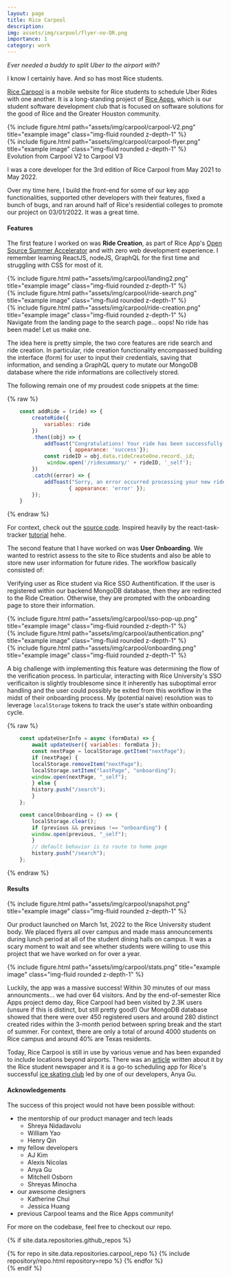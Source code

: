 ```yaml
---
layout: page
title: Rice Carpool
description: 
img: assets/img/carpool/flyer-no-QR.png
importance: 1
category: work
---
```


*Ever needed a buddy to split Uber to the airport with?*

I know I certainly have. And so has most Rice students. 

[Rice Carpool](https://carpool.riceapps.org) is a mobile website for Rice students to schedule Uber Rides with one another. It is a long-standing project of [Rice Apps](https://riceapps.org), which is our student software development club that is focused on software solutions for the good of Rice and the Greater Houston community.

<div class="row justify-content-sm-center">
    <div class="col-sm-6 mt-3 mt-md-0">
        {% include figure.html path="assets/img/carpool/carpool-V2.png" title="example image" class="img-fluid rounded z-depth-1" %}
    </div>
    <div class="col-sm-5 mt-3 mt-md-0">
        {% include figure.html path="assets/img/carpool/carpool-flyer.png" title="example image" class="img-fluid rounded z-depth-1" %}
    </div>
</div>
<div class="caption">
    Evolution from Carpool V2 to Carpool V3
</div>

I was a core developer for the 3rd edition of Rice Carpool from May 2021 to May 2022.

Over my time here, I build the front-end for some of our key app functionalities, supported other developers with their features, fixed a bunch of bugs, and ran around half of Rice's residential colleges to promote our project on 03/01/2022. It was a great time. 

#### **Features**

The first feature I worked on was **Ride Creation**, as part of Rice App's [Open Source Summer Accelerator](https://medium.com/@thewillmundy/expanding-opportunities-at-riceapps-b5873fd12a6) and with zero web development experience. I remember learning ReactJS, nodeJS, GraphQL for the first time and struggling with CSS for most of it. 

<div class="row">
    <div class="col-sm mt-3 mt-md-0">
        {% include figure.html path="assets/img/carpool/landing2.png" title="example image" class="img-fluid rounded z-depth-1" %}
    </div>
    <div class="col-sm mt-3 mt-md-0">
        {% include figure.html path="assets/img/carpool/ride-search.png" title="example image" class="img-fluid rounded z-depth-1" %}
    </div>
    <div class="col-sm mt-3 mt-md-0">
        {% include figure.html path="assets/img/carpool/ride-creation.png" title="example image" class="img-fluid rounded z-depth-1" %}
    </div>
</div>
<div class="caption">
    Navigate from the landing page to the search page... oops! No ride has been made! Let us make one.
</div>

The idea here is pretty simple, the two core features are ride search and ride creation. In particular, ride creation functionality encompassed building the interface (form) for user to input their credentials, saving that information, and sending a GraphQL query to mutate our MongoDB database where the ride informations are collectively stored. 

The following remain one of my proudest code snippets at the time: 

{% raw %}
```javascript
    const addRide = (ride) => {
        createRide({
            variables: ride
        })
        .then((obj) => {
            addToast("Congratulations! Your ride has been successfully created.", 
                    { appearance: 'success'});
            const rideID = obj.data.rideCreateOne.record._id;
             window.open('/ridesummary/' + rideID, '_self');
        })
        .catch((error) => {
            addToast("Sorry, an error occurred processing your new ride. Please try again later.", 
                    { appearance: 'error' });
        });
    }
```
{% endraw %}

For context, check out the [source code](https://github.com/rice-apps/Carpool-V3/tree/master/client/src/Pages/CreateRide). Inspired heavily by the react-task-tracker [tutorial](https://www.youtube.com/watch?v=w7ejDZ8SWv8) hehe. 

The second feature that I have worked on was **User Onboarding**. We wanted to restrict assess to the site to Rice students and also be able to store new user information for future rides. The workflow basically consisted of: 

Verifying user as Rice student via Rice SSO Authentification. If the user is registered within our backend MongoDB database, then they are redirected to the Ride Creation. Otherwise, they are prompted with the onboarding page to store their information. 

<div class="row">
    <div class="col-sm mt-3 mt-md-0">
        {% include figure.html path="assets/img/carpool/sso-pop-up.png" title="example image" class="img-fluid rounded z-depth-1" %}
    </div>
    <div class="col-sm mt-3 mt-md-0">
        {% include figure.html path="assets/img/carpool/authentication.png" title="example image" class="img-fluid rounded z-depth-1" %}
    </div>
    <div class="col-sm mt-3 mt-md-0">
        {% include figure.html path="assets/img/carpool/onboarding.png" title="example image" class="img-fluid rounded z-depth-1" %}
    </div>
</div>

A big challenge with implementing this feature was determining the flow of the verification process. In particular, interacting with Rice University's SSO verificaiton is slightly troublesome since it inherently has suboptimal error handling and the user could possibly be exited from this workflow in the midst of their onboarding process. My (potential naive) resolution was to leverage `localStorage` tokens to track the user's state within onboarding cycle. 

{% raw %}
```javascript
    const updateUserInfo = async (formData) => {
        await updateUser({ variables: formData });
        const nextPage = localStorage.getItem("nextPage");
        if (nextPage) {
        localStorage.removeItem("nextPage");
        localStorage.setItem("lastPage", "onboarding");
        window.open(nextPage, "_self");
        } else {
        history.push("/search");
        }
    };

    const cancelOnboarding = () => {
        localStorage.clear();
        if (previous && previous !== "onboarding") {
        window.open(previous, "_self");
        }
        // default behavior is to route to home page
        history.push("/search");
    };
```
{% endraw %}



#### **Results**

<div class="row">
    <div class="col-sm mt-3 mt-md-0">
        {% include figure.html path="assets/img/carpool/snapshot.png" title="example image" class="img-fluid rounded z-depth-1" %}
    </div>
</div>

Our product launched on March 1st, 2022 to the Rice University student body. We placed flyers all over campus and made mass announcements during lunch period at all of the student dining halls on campus. It was a scary moment to wait and see whether students were willing to use this project that we have worked on for over a year. 

<div class="row">
    <div class="col-sm mt-3 mt-md-0">
        {% include figure.html path="assets/img/carpool/stats.png" title="example image" class="img-fluid rounded z-depth-1" %}
    </div>
</div>

Luckily, the app was a massive success! Within 30 minutes of our mass announcments... we had over 64 visitors. And by the end-of-semester Rice Apps project demo day, Rice Carpool had been visited by 2.3K users (unsure if this is distinct, but still pretty good!) Our MongoDB database showed that there were over 450 registered users and around 280 distinct created rides within the 3-month period between spring break and the start of summer. For context, there are only a total of around 4000 students on Rice campus and around 40% are Texas residents.

Today, Rice Carpool is still in use by various venue and has been expanded to include locations beyond airports. There was an [article](https://www.ricethresher.org/article/2022/03/rice-apps-relaunches-carpool-mobile-site) written about it by the Rice student newspaper and it is a go-to scheduling app for Rice's successful [ice skating club](https://news.rice.edu/news/2021/owls-ice-wildly-popular-skating-event-draws-hundreds-students-holiday-blowout) led by one of our developers, Anya Gu.

#### **Acknowledgements**

The success of this project would not have been possible without: 

* the mentorship of our product manager and tech leads 
    * Shreya Nidadavolu
    * William Yao
    * Henry Qin
* my fellow developers 
    * AJ Kim
    * Alexis Nicolas
    * Anya Gu
    * Mitchell Osborn
    * Shreyas Minocha
* our awesome designers 
    * Katherine Chui
    * Jessica Huang
* previous Carpool teams and the Rice Apps community!

For more on the codebase, feel free to checkout our repo. 

{% if site.data.repositories.github_repos %}
<div class="repositories d-flex flex-wrap flex-md-row flex-column justify-content-between align-items-center">
  {% for repo in site.data.repositories.carpool_repo %}
    {% include repository/repo.html repository=repo %}
  {% endfor %}
</div>
{% endif %}
